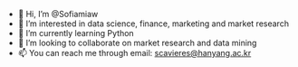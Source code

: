 - 👋 Hi, I’m @Sofiamiaw
- 👀 I’m interested in data science, finance, marketing and market research 
- 🌱 I’m currently learning Python
- 💞️ I’m looking to collaborate on market research and data mining
- 📫 You can reach me through email: scavieres@hanyang.ac.kr

<!---
Sofiamiaw/Sofiamiaw is a ✨ special ✨ repository because its `README.md` (this file) appears on your GitHub profile.
You can click the Preview link to take a look at your changes.
--->

